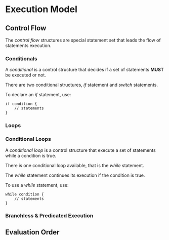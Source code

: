 # Execution Model

## Control Flow

The *control flow* structures are special statement set that leads the flow of statements execution.

### Conditionals

A *conditional* is a control structure that decides if a set of statements **MUST** be executed or not.

There are two conditional structures, *if* statement and *switch* statements. 

To declare an *if* statement, use:

```
if condition {
    // statements
}
```


### Loops

### Conditional Loops

A *conditional loop* is a control structure that execute a set of statements while a condition is true.

There is one conditional loop available, that is the *while* statement.

The *while* statement continues its execution if the condition is true.

To use a *while* statement, use:

```
while condition {
    // statements
}
```

### Branchless & Predicated Execution

## Evaluation Order

